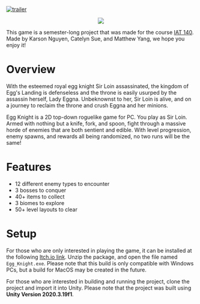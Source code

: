[![trailer](https://cdn.discordapp.com/attachments/643930861414121507/1013332732547432498/Capture.PNG)](https://www.youtube.com/watch?v=-Dbizyto9x0)

<p align="center">
    <a href="https://unity.com/"><img src="https://img.shields.io/badge/Made%20with-Unity-57b9d3.svg?style=flat&logo=unity" /></a>
</p>

This game is a semester-long project that was made for the course [IAT 140](http://www.sfu.ca/outlines.html?2021/fall/iat/410/e100). Made by Karson Nguyen, Catelyn Sue, and Matthew Yang, we hope you enjoy it!

# Overview

With the esteemed royal egg knight Sir Loin assassinated, the kingdom of Egg's Landing is defenseless and the throne is easily usurped by the assassin herself, Lady Eggna. Unbeknownst to her, Sir Loin is alive, and on a journey to reclaim the throne and crush Eggna and her minions.

Egg Knight is a 2D top-down roguelike game for PC. You play as Sir Loin. Armed with nothing but a knife, fork, and spoon, fight through a massive horde of enemies that are both sentient and edible. With level progression, enemy spawns, and rewards all being randomized, no two runs will be the same!

# Features

* 12 different enemy types to encounter
* 3 bosses to conquer
* 40+ items to collect
* 3 biomes to explore
* 50+ level layouts to clear

# Setup

For those who are only interested in playing the game, it can be installed at the following [Itch.io link](https://komii.itch.io/egg-knight). Unzip the package, and open the file named `Egg_Knight.exe`. Please note that this build is only compatible with Windows PCs, but a build for MacOS may be created in the future.

For those who are interested in building and running the project, clone the project and import it into Unity. Please note that the project was built using **Unity Version 2020.3.19f1**.
